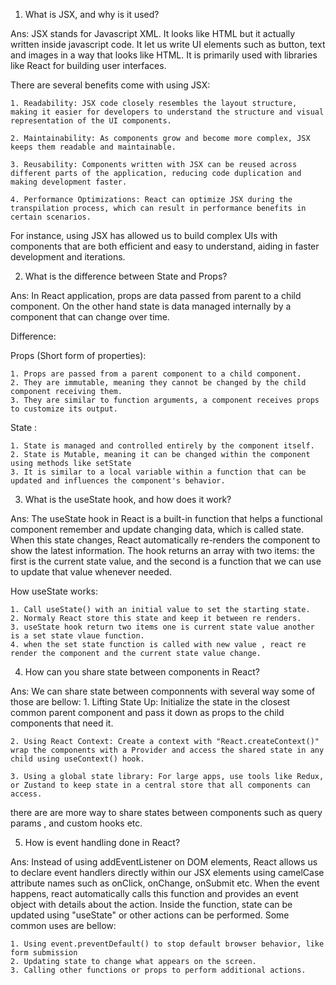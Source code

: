 1. What is JSX, and why is it used?

Ans: JSX stands for Javascript XML. It looks like HTML but it actually written inside javascript code. It let us write UI elements such as button, text and images in a way that looks like HTML. It is primarily used with libraries like React for building user interfaces.  

There are several benefits come with using JSX:

    1. Readability: JSX code closely resembles the layout structure, making it easier for developers to understand the structure and visual representation of the UI components.

    2. Maintainability: As components grow and become more complex, JSX keeps them readable and maintainable. 

    3. Reusability: Components written with JSX can be reused across different parts of the application, reducing code duplication and making development faster.

    4. Performance Optimizations: React can optimize JSX during the transpilation process, which can result in performance benefits in certain scenarios.


For instance, using JSX has allowed us to build complex UIs with components that are both efficient and easy to understand, aiding in faster development and iterations.




2. What is the difference between State and Props?

Ans: In React application, props are data passed from parent to a child component. On the other hand state is data managed internally by a component that can change over time. 

Difference:

Props (Short form of properties):

    1. Props are passed from a parent component to a child component. 
    2. They are immutable, meaning they cannot be changed by the child component receiving them. 
    3. They are similar to function arguments, a component receives props to customize its output. 


State :

    1. State is managed and controlled entirely by the component itself. 
    2. State is Mutable, meaning it can be changed within the component using methods like setState
    3. It is similar to a local variable within a function that can be updated and influences the component's behavior. 



3. What is the useState hook, and how does it work?

Ans: The useState hook in React is a built-in function that helps a functional component remember and update changing data, which is called state. When this state changes, React automatically re-renders the component to show the latest information. The hook returns an array with two items: the first is the current state value, and the second is a function that we can use to update that value whenever needed.

How useState works:

    1. Call useState() with an initial value to set the starting state.
    2. Normaly React store this state and keep it between re renders.
    3. useState hook return two items one is current state value another is a set state vlaue function.
    4. when the set state function is called with new value , react re render the component and the current state value change.


4. How can you share state between components in React?

Ans: We can share state between componnents with several way some of those are bellow:
    1. Lifting State Up: Initialize the state in the closest common parent component and pass it down as props to the child components that need it.
    
    2. Using React Context: Create a context with "React.createContext()" wrap the components with a Provider and access the shared state in any child using useContext() hook.

    3. Using a global state library: For large apps, use tools like Redux, or Zustand to keep state in a central store that all components can access.

there are are more way to share states between components such as query params , and custom hooks etc.


5. How is event handling done in React?

Ans: Instead of using addEventListener on DOM elements, React allows us to declare event handlers directly within our JSX elements using camelCase attribute names such as  onClick, onChange, onSubmit etc. When the event happens, react automatically calls this function and provides an event object with details about the action. Inside the function, state can be updated using "useState" or other actions can be performed. Some common uses are bellow:
    
    1. Using event.preventDefault() to stop default browser behavior, like form submission
    2. Updating state to change what appears on the screen.
    3. Calling other functions or props to perform additional actions.
